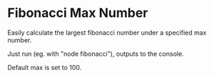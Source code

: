 Fibonacci Max Number
============================
Easily calculate the largest fibonacci number under a
specified max number.

Just run (eg. with "node fibonacci"), outputs to the console.

Default max is set to 100.
